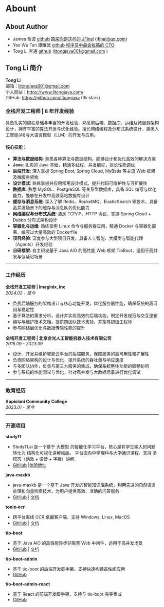 # Abount

## About Author

- James 詹波 [github](https://github.com/jfinal/) [原来你是这样的 JFinal](https://gitee.com/gitee-stars/2) (jfinal@qq.com)
- Yao Wu Tan 谭耀武 [github](https://github.com/tywo45/) [程序员中最会拉筋的 CTO](https://gitee.com/gitee-stars/10)
- Tong Li 李通 [github](https://github.com/litongjava/) (litongjava001@gmail.com )

## Tong Li 简介

**Tong Li**  
邮箱：litongjava001@gmail.com  
个人网站：https://www.litongjava.com/  
GitHub: https://github.com/litongjava (3k stars)

### 全栈开发工程师 | 8 年开发经验

具备扎实的编程基础与丰富的开发经验，熟悉前后端、数据库、运维及微服务架构设计，拥有丰富的算法开发与优化经验。擅长网络编程及分布式系统设计，熟悉人工智能(AI)与大语言模型（LLM）的开发与应用。

#### 核心技能：

- **算法与数据结构**: 熟悉各种算法与数据结构，能够设计和优化高效的解决方案
- **Java**: 扎实的 Java 基础，精通多线程、并发编程，擅长性能调优
- **后端开发**: 深入掌握 Spring Boot, Spring Cloud, MyBatis 等主流 Web 框架及微服务架构
- **设计模式**: 熟练掌握并应用常用设计模式，提升代码可维护性与可扩展性
- **数据库**: 熟悉 MySQL、PostgreSQL 等关系型数据库，具备 SQL 编写与优化能力，能够在开发中高效落地数据库设计
- **缓存与消息系统**: 深入了解 Redis、RocketMQ、ElasticSearch 等技术，具备高并发场景下的缓存与消息队列优化能力
- **网络编程与分布式系统**: 熟悉 TCP/IP、HTTP 协议，掌握 Spring Cloud + Dubbo 分布式架构设计
- **容器化与运维**: 熟练使用 Linux 命令与服务器应用，精通 Docker 与容器化部署，编写过大量高效的 Dockerfile
- **项目经验**: 深度参与大型项目开发，具备人工智能、大模型与智能代理（Agents）开发经验
- **自研框架**: 自主研发基于 Java AIO 的高性能 Web 框架 TioBoot，适用于高并发与低延迟场景

---

### 工作经历

**全栈开发工程师 | Imaginix, Inc**  
_2024.02 - 至今_

- 负责后端服务的架构设计与核心功能开发，优化服务器性能，确保系统的高可用与稳定性
- 基于算法的需求分析，设计并实现高效的后端功能，制定开发规范与交互逻辑
- 编写与维护技术文档，提供跨团队技术支持，并指导初级工程师
- 参与网络层优化与数据传输性能的提升

**全栈开发工程师 | 北京合光人工智能机器人技术有限公司**  
_2016.09 - 2023.09_

- 设计、开发并维护智能云平台的后端服务，保障服务的高可用性和扩展性
- 负责网络架构的设计与优化，提升系统的吞吐量与响应速度
- 与多团队协作，负责与第三方服务的集成，确保系统整体功能的顺畅协同
- 参与系统的性能测试与优化，针对高并发与大数据场景进行优化调试

---

### 教育经历

**Kapiolani Community College**  
_2023.01 - 至今_

---

### 开源项目
**study11**
- Study11.ai 是一个基于 大模型 的智能化学习平台，核心是将学生输入的问题转化为 结构化可视化讲解动画。 平台面向中学理科与大学通识课程，支持 多模态（动效 + 语音 + 字幕）讲解.
- [GitHub](https://github.com/litongjava/study11-backend) |[体验地址](https://www.study11.ai/)

**java-maxkb**
- java-maxkb 是一个基于 Java 开发的智能知识库系统，利用先进的自然语言处理和向量检索技术，为用户提供高效、准确的问答服务
- [GitHub](https://github.com/litongjava/java-maxkb) | [文档](https://www.tio-boot.com/zh/63_knowlege_base/01.html)

**tools-ocr**

- 跨平台离线 OCR 桌面客户端，支持 Windows, Linux, MacOS
- [GitHub](https://github.com/AnyListen/tools-ocr) | [文档](https://tree-hole-ocr-docs.vercel.app/)

**tio-boot**

- 基于 Java AIO 的高性能异步非阻塞 Web 中间件，适用于高并发场景
- [GitHub](https://github.com/litongjava/tio-boot) | [文档](https://tio-boot.litongjava.com/)

**tio-boot-admin**

- 基于 tio-boot 的后端开发脚手架，支持快速构建高性能应用
- [GitHub](https://github.com/litongjava/tio-boot-admin)

**tio-boot-admin-react**

- 基于 React 的前端开发脚手架，支持与 tio-boot 完美集成
- [GitHub](https://litongjava.github.io/tio-boot-admin-react/)
